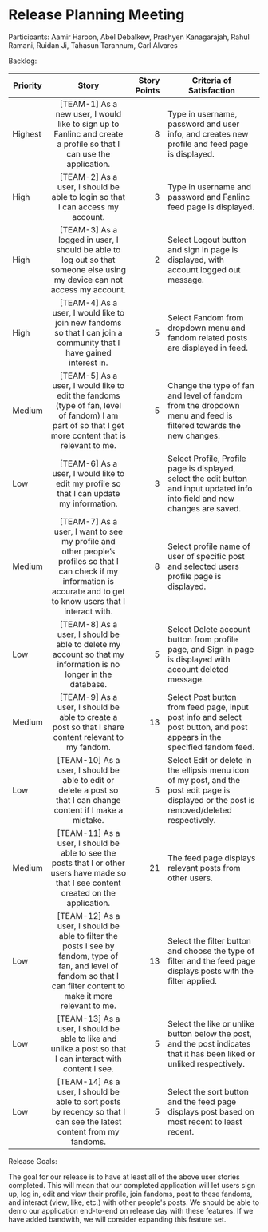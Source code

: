 # Release Planning Meeting

 Participants:
 	Aamir Haroon, 
 	Abel Debalkew, 
 	Prashyen Kanagarajah, 
 	Rahul Ramani, 
 	Ruidan Ji, 
 	Tahasun Tarannum, 
 	Carl Alvares

Backlog:

| Priority |                                                                               Story                                                                              | Story Points | Criteria of Satisfaction                                                                                                                     |
|----------|:----------------------------------------------------------------------------------------------------------------------------------------------------------------:|-------------:|----------------------------------------------------------------------------------------------------------------------------------------------|
| Highest  | [TEAM-1] As a new user, I would like to sign up to Fanlinc and create a profile so that I can use the application.                                                        |            8 | Type in username, password and user info, and creates new profile and feed page is displayed.                                                |
| High     | [TEAM-2] As a user, I should be able to login so that I can access my account.                                                                                            |            3 | Type in username and password and Fanlinc feed page is displayed.                                                                            |
| High     | [TEAM-3] As a logged in user, I should be able to log out so that someone else using my device can not access my account.                                                 |            2 | Select Logout button and sign in page is displayed, with account logged out message.                                                         |
| High     | [TEAM-4] As a user, I would like to join new fandoms so that I can join a community that I have gained interest in.                                                       |            5 | Select Fandom from dropdown menu and fandom related posts are displayed in feed.                                                             |
| Medium   | [TEAM-5] As a user, I would like to edit the fandoms (type of fan, level of fandom) I am part of so that I get more content that is relevant to me.                       |            5 | Change the type of fan and level of fandom from the dropdown menu and feed is filtered towards the new changes.                              |
| Low      | [TEAM-6] As a user, I would like to edit my profile so that I can update my information.                                                                                  |            3 | Select Profile, Profile page is displayed, select the edit button and input updated info into field and new changes are saved.               |
| Medium   | [TEAM-7] As a user, I want to see my profile and other people’s profiles so that I can check if my information is accurate and to get to know users that I interact with. |            8 | Select profile name of user of specific post and selected users profile page is displayed.                                                   |
| Low      | [TEAM-8] As a user, I should be able to delete my account so that my information is no longer in the database.                                                            |            5 | Select Delete account button from profile page, and Sign in page is displayed with account deleted message.                                  |
| Medium   | [TEAM-9] As a user, I should be able to create a post so that I share content relevant to my fandom.                                                                      |           13 | Select Post button from feed page, input post info and select post button, and post appears in the specified fandom feed.                    |
| Low      | [TEAM-10] As a user, I should be able to edit or delete a post so that I can change content if I make a mistake.                                                           |            5 | Select Edit or delete in the ellipsis menu icon of my post, and the post edit page is displayed or the post is removed/deleted respectively. |
| Medium   | [TEAM-11] As a user, I should be able to see the posts that I or other users have made so that I see content created on the application.                                   |           21 | The feed page displays relevant posts from other users.                                                                                      |
| Low      | [TEAM-12] As a user, I should be able to filter the posts I see by fandom, type of fan, and level of fandom so that I can filter content to make it more relevant to me.   |           13 | Select the filter button and choose the type of filter and the feed page displays posts with the filter applied.                             |
| Low      | [TEAM-13] As a user, I should be able to like and unlike a post so that I can interact with content I see.                                                                 |            5 | Select the like or unlike button below the post, and the post indicates that it has been liked or unliked respectively.                      |
| Low      | [TEAM-14] As a user, I should be able to sort posts by recency so that I can see the latest content from my fandoms.                                                       |            5 | Select the sort button and the feed page displays post based on most recent to least recent.                                                 |

Release Goals:

The goal for our release is to have at least all of the above user stories completed. This will mean that our completed application will let users sign up, log in, edit and view their profile, join fandoms, post to these fandoms, and interact (view, like, etc.) with other people's posts. We should be able to demo our application end-to-end on release day with these features. If we have added bandwith, we will consider expanding this feature set.
